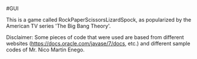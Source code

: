 #GUI

This is a game called RockPaperScissorsLizardSpock, as popularized by the American TV series 'The Big Bang Theory'.

Disclaimer:
    Some pieces of code that were used are based from different websites (https://docs.oracle.com/javase/7/docs, etc.) and different sample codes of Mr. Nico Martin Enego.
